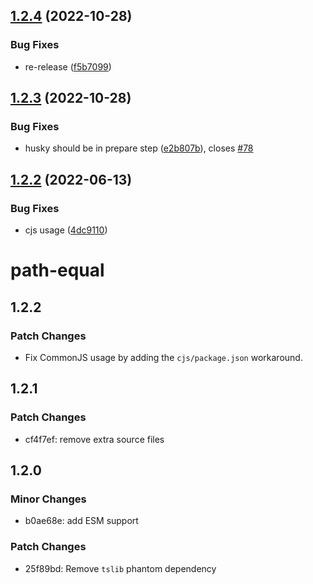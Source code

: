 ## [1.2.4](https://github.com/unional/path-equal/compare/v1.2.3...v1.2.4) (2022-10-28)


### Bug Fixes

* re-release ([f5b7099](https://github.com/unional/path-equal/commit/f5b7099d016d7f7bc262304875a21bc1f1aa545c))

## [1.2.3](https://github.com/unional/path-equal/compare/v1.2.2...v1.2.3) (2022-10-28)


### Bug Fixes

* husky should be in prepare step ([e2b807b](https://github.com/unional/path-equal/commit/e2b807bebfbaa33713b25564c0662181da1bdf5c)), closes [#78](https://github.com/unional/path-equal/issues/78)

## [1.2.2](https://github.com/unional/path-equal/compare/v1.2.1...v1.2.2) (2022-06-13)


### Bug Fixes

* cjs usage ([4dc9110](https://github.com/unional/path-equal/commit/4dc9110797c8892436b7313637ae6517a75aa87c))

# path-equal

## 1.2.2

### Patch Changes

- Fix CommonJS usage by adding the `cjs/package.json` workaround.

## 1.2.1

### Patch Changes

- cf4f7ef: remove extra source files

## 1.2.0

### Minor Changes

- b0ae68e: add ESM support

### Patch Changes

- 25f89bd: Remove `tslib` phantom dependency
